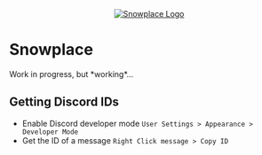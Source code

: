 <div align="center">
    <a href="https://snow.place">
        <img src="https://raw.githubusercontent.com/smuke/snowplace/f45107a12355424c93136341a9fdb16463c3fa1c/src/assets/logo.svg" alt="Snowplace Logo"/>
    </a>
</div>

# Snowplace

Work in progress, but \*working\*...

## Getting Discord IDs

-   Enable Discord developer mode
    `User Settings > Appearance > Developer Mode`
-   Get the ID of a message
    `Right Click message > Copy ID`
